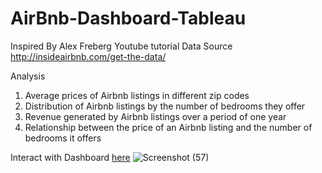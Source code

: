 # AirBnb-Dashboard-Tableau

Inspired By        Alex Freberg Youtube tutorial
Data Source     http://insideairbnb.com/get-the-data/


Analysis             
1. Average prices of Airbnb listings in different zip codes 
2. Distribution of Airbnb listings by the number of bedrooms they offer
3. Revenue generated by Airbnb listings over a period of one year
4. Relationship between the price of an Airbnb listing and the number of bedrooms it offers

Interact with Dashboard [here](https://public.tableau.com/app/profile/ifeloluwa.bakare/viz/AirBnb_16811678012420/AirBnbDashboard)
![Screenshot (57)](https://user-images.githubusercontent.com/61271340/231023761-c08f8d84-c2e9-42c2-8bd6-3b0b273fa5a0.png)
